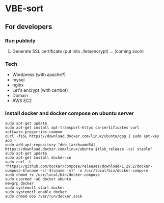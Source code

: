 # VBE-sort

## For developers
### Run publicly
1. Generate SSL certificate (put into ./letsencrypt)
... (coming soon)


### Tech
- Wordpress (with apache?)
- mysql
- nginx
- Let's encrypt (with certbot)
- Domain
- AWS EC2

### install docker and docker compose on ubuntu server
```
sudo apt-get update
sudo apt-get install apt-transport-https ca-certificates curl software-properties-common
curl -fsSL https://download.docker.com/linux/ubuntu/gpg | sudo apt-key add -
sudo add-apt-repository "deb [arch=amd64] https://download.docker.com/linux/ubuntu $(lsb_release -cs) stable"
sudo apt-get update
sudo apt-get install docker-ce
sudo curl -L "https://github.com/docker/compose/releases/download/1.29.2/docker-compose-$(uname -s)-$(uname -m)" -o /usr/local/bin/docker-compose
sudo chmod +x /usr/local/bin/docker-compose
sudo usermod -aG docker ubuntu
newgrp docker 
sudo systemctl start docker
sudo systemctl enable docker
sudo chmod 666 /var/run/docker.sock
```